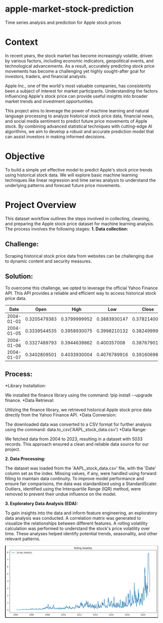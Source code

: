 # apple-market-stock-prediction
Time series analysis and prediction for Apple stock prices

# Context

In recent years, the stock market has become increasingly volatile, driven by various factors, including economic indicators, geopolitical events, and technological advancements. As a result, accurately predicting stock price movements has become a challenging yet highly sought-after goal for investors, traders, and financial analysts.

Apple Inc., one of the world's most valuable companies, has consistently been a subject of interest for market participants. Understanding the factors influencing Apple's stock price can provide useful insights into broader market trends and investment opportunities.

This project aims to leverage the power of machine learning and natural language processing to analyze historical stock price data, financial news, and social media sentiment to predict future price movements of Apple stock. By combining advanced statistical techniques with cutting-edge AI algorithms, we aim to develop a robust and accurate prediction model that can assist investors in making informed decisions.

# Objective
To build a simple yet effective model to predict Apple's stock price trends using historical stock data. We will explore basic machine learning techniques like linear regression and time series analysis to understand the underlying patterns and forecast future price movements.

# Project Overview
This dataset workflow outlines the steps involved in collecting, cleaning, and preparing the Apple stock price dataset for machine learning analysis. The process involves the following stages:
**1. Data collection:**
   
##  Challenge:

Scraping historical stock price data from websites can be challenging due to dynamic content and security measures.

## Solution:

To overcome this challenge, we opted to leverage the official Yahoo Finance API. This API provides a reliable and efficient way to access historical stock price data.

|Date |	Open | High |	Low	| Close	| Adj Close	| Volume |
|---|---|---|---|---|---|---|
| 2004-01-02 |	0.3205479383 |	0.3799999952	| 0.3883930147	| 0.3782140017 |	0.3848209977 |	144642400 |
| 2004-01-05 |	0.3339544535 |	0.3958930075 |	0.3998210132 |	0.3824999928 |	0.3824999928 |	395018400 |
| 2004-01-06 |	0.3327489793 |	0.3944639862 |	0.400357008 |	0.3876790106 |	0.3973209858 |	509348000 |
| 2004-01-07 |	0.3402809501 |	0.4033930004 |	0.4076789916 |	0.3916069865 |	0.3946430087 |	586874400 |

## Process: 
*Library Installation:

We installed the finance library using the command: !pip install --upgrade finance.
*Data Retrieval:

Utilizing the finance library, we retrieved historical Apple stock price data directly from the Yahoo Finance API.
*Data Conversion:

The downloaded data was converted to a CSV format for further analysis using the command: data.to_csv('AAPL_stock_data.csv')
*Data Range:

We fetched data from 2004 to 2023, resulting in a dataset with 5033 records.
This approach ensured a clean and reliable data source for our project.

**2.  Data Processing:**

The dataset was loaded from the 'AAPL_stock_data.csv' file, with the 'Date' column set as the index. Missing values, if any, were handled using forward filling to maintain data continuity. To improve model performance and ensure fair comparisons, the data was standardized using a StandardScaler. Outliers, identified using the Interquartile Range (IQR) method, were removed to prevent their undue influence on the model.

**3. Exploratory Data Analysis (EDA):**

To gain insights into the data and inform feature engineering, an exploratory data analysis was conducted. A correlation matrix was generated to visualize the relationships between different features. A rolling volatility calculation was performed to understand the stock's price volatility over time. These analyses helped identify potential trends, seasonality, and other relevant patterns.


![image alt](https://github.com/jujuGthb/apple-market-stock-prediction/blob/cfba744303e40ddd7ba6c2e142875b2d1ac7d47a/apple-market-stock-prediction/graph.png)
